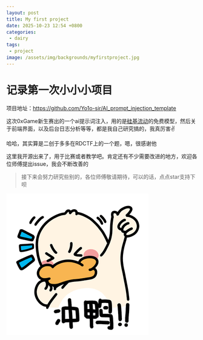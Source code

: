 ```yaml
---
layout: post
title: My first project
date: 2025-10-23 12:54 +0800
categories: 
 - dairy
tags:  
 - project
image: /assets/img/backgrounds/myfirstproject.jpg
---
```


# 记录第一次小小小项目

项目地址：https://github.com/Yo1o-sir/AI_prompt_injection_template

这次0xGame新生赛出的一个ai提示词注入，用的是[硅基流动](https://cloud.siliconflow.cn/)的免费模型，然后关于前端界面，以及后台日志分析等等，都是我自己研究搞的，我真厉害✌

哈哈，其实算是二创于多多在RDCTF上的一个题，嗯，很感谢他

这里我开源出来了，用于比赛或者教学吧。肯定还有不少需要改进的地方，欢迎各位师傅提出issue，我会不断改善的

> 接下来会努力研究些别的，各位师傅敬请期待，可以的话，点点star支持下呗

<img src="/assets/img/2025-10-23-my-first-project.assets/冲鸭加油.gif" alt="冲鸭加油" style="zoom:50%;" />
